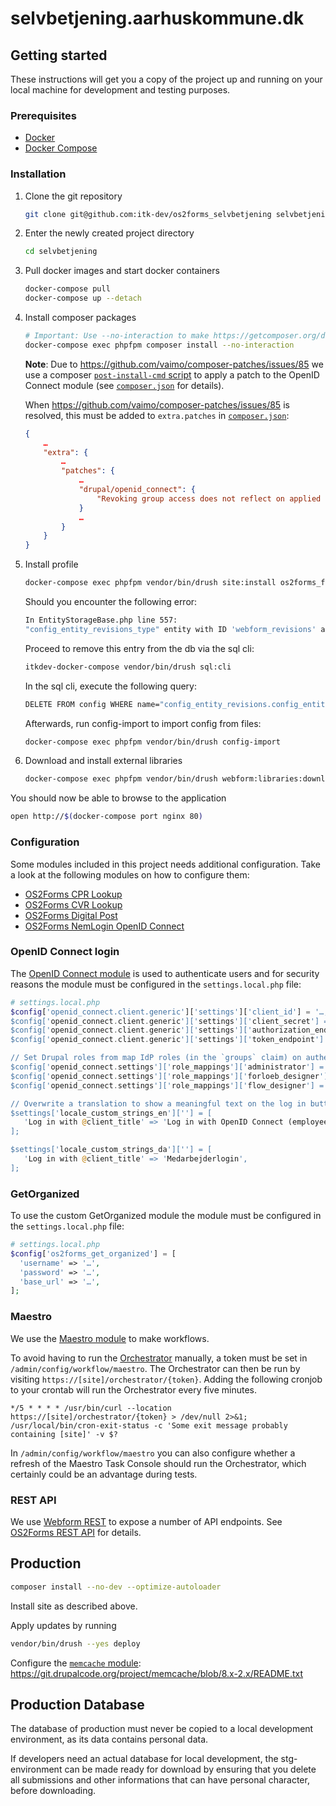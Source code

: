 # selvbetjening.aarhuskommune.dk

## Getting started

These instructions will get you a copy of the project up and running on your
local machine for development and testing purposes.

### Prerequisites

* [Docker](https://www.docker.com/)
* [Docker Compose](https://docs.docker.com/compose/)

### Installation

1. Clone the git repository

   ```sh
   git clone git@github.com:itk-dev/os2forms_selvbetjening selvbetjening
   ```

2. Enter the newly created project directory

   ```sh
   cd selvbetjening
   ```

3. Pull docker images and start docker containers

   ```sh
   docker-compose pull
   docker-compose up --detach
   ```

4. Install composer packages

   ```sh
   # Important: Use --no-interaction to make https://getcomposer.org/doc/06-config.md#discard-changes have effect.
   docker-compose exec phpfpm composer install --no-interaction
   ```

   **Note**: Due to <https://github.com/vaimo/composer-patches/issues/85> we use
   a composer [`post-install-cmd`
   script](https://getcomposer.org/doc/articles/scripts.md#command-events) to
   apply a patch to the OpenID Connect module (see
   [`composer.json`](composer.json) for details).

   When <https://github.com/vaimo/composer-patches/issues/85> is resolved, this
   must be added to `extra.patches` in [`composer.json`](composer.json):

   ```json
   {
       …
       "extra": {
           …
           "patches": {
               …
               "drupal/openid_connect": {
                   "Revoking group access does not reflect on applied roles (https://www.drupal.org/project/openid_connect/issues/3224128)": "https://git.drupalcode.org/project/openid_connect/-/merge_requests/31.diff"
               }
               …
           }
       }
   }
   ```

5. Install profile

   ```sh
   docker-compose exec phpfpm vendor/bin/drush site:install os2forms_forloeb_profile --existing-config 
   ```
   
   Should you encounter the following error:
   ```sh
   In EntityStorageBase.php line 557:
   "config_entity_revisions_type" entity with ID 'webform_revisions' already exists.
   ```
   Proceed to remove this entry from the db via the sql cli:
   ```sh
   itkdev-docker-compose vendor/bin/drush sql:cli
   ```
   In the sql cli, execute the following query:
   ```sh
   DELETE FROM config WHERE name="config_entity_revisions.config_entity_revisions_type.webform_revisions";
   ```
   Afterwards, run config-import to import config from files:
   ```sh
   docker-compose exec phpfpm vendor/bin/drush config-import
   ```

6. Download and install external libraries
   ```sh
   docker-compose exec phpfpm vendor/bin/drush webform:libraries:download
   ```

You should now be able to browse to the application

```sh
open http://$(docker-compose port nginx 80)
```

### Configuration

Some modules included in this project needs additional configuration.
Take a look at the following modules on how to configure them:

* [OS2Forms CPR Lookup](https://github.com/itk-dev/os2forms_cpr_lookup)
* [OS2Forms CVR Lookup](https://github.com/itk-dev/os2forms_cvr_lookup)
* [OS2Forms Digital Post](https://github.com/itk-dev/os2forms_digital_post)
* [OS2Forms NemLogin OpenID Connect](https://github.com/itk-dev/os2forms_nemlogin_openid_connect)

### OpenID Connect login

The [OpenID Connect module](https://www.drupal.org/project/openid_connect) is
used to authenticate users and for security reasons the module must be
configured in the `settings.local.php` file:

```php
# settings.local.php
$config['openid_connect.client.generic']['settings']['client_id'] = '…; // Get this from your IdP provider
$config['openid_connect.client.generic']['settings']['client_secret'] = '…'; // Get this from your IdP provider
$config['openid_connect.client.generic']['settings']['authorization_endpoint'] = '…'; // Get this from your OpenID Connect Discovery endpoint
$config['openid_connect.client.generic']['settings']['token_endpoint'] = '…'; // Get this from your OpenID Connect Discovery endpoint

// Set Drupal roles from map IdP roles (in the `groups` claim) on authentication.
$config['openid_connect.settings']['role_mappings']['administrator'] = ['AD-administrator'];
$config['openid_connect.settings']['role_mappings']['forloeb_designer'] = ['GG-Rolle-Digitaleworkflows-forloebsdesigner-prod'];
$config['openid_connect.settings']['role_mappings']['flow_designer'] = ['GG-Rolle-Digitaleworkflows-flowdesigner-prod'];

// Overwrite a translation to show a meaningful text on the log in button.
$settings['locale_custom_strings_en'][''] = [
   'Log in with @client_title' => 'Log in with OpenID Connect (employee)',
];

$settings['locale_custom_strings_da'][''] = [
   'Log in with @client_title' => 'Medarbejderlogin',
];
```

### GetOrganized

To use the custom GetOrganized module the module must be
configured in the `settings.local.php` file:

```php
# settings.local.php
$config['os2forms_get_organized'] = [
  'username' => '…',
  'password' => '…',
  'base_url' => '…',
];
```

### Maestro

We use the [Maestro module](https://www.drupal.org/project/maestro) to make workflows.

To avoid having to run the
[Orchestrator](https://www.drupal.org/docs/contributed-modules/maestro/installation#s-maestro-engine-also-know-as-the-orchestrator)
manually, a token must be set in
`/admin/config/workflow/maestro`. The Orchestrator can then be run by visiting
`https://[site]/orchestrator/{token}`.
Adding the following cronjob to your crontab will run
the Orchestrator every five minutes.

```cron
*/5 * * * * /usr/bin/curl --location https://[site]/orchestrator/{token} > /dev/null 2>&1; /usr/local/bin/cron-exit-status -c 'Some exit message probably containing [site]' -v $?
```

In `/admin/config/workflow/maestro` you can also configure
whether a refresh of the Maestro Task Console should run the Orchestrator,
which certainly could be an advantage during tests.

### REST API

We use [Webform REST](https://www.drupal.org/project/webform_rest) to expose a
number of API endpoints. See [OS2Forms REST
API](web/modules/custom/os2forms_rest_api/README.md) for details.

## Production

```sh
composer install --no-dev --optimize-autoloader
```

Install site as described above.

Apply updates by running

```sh
vendor/bin/drush --yes deploy
```

Configure the [`memcache` module](https://www.drupal.org/project/memcache):
<https://git.drupalcode.org/project/memcache/blob/8.x-2.x/README.txt>

## Production Database

The database of production must never be copied to a local development
environment, as its data contains personal data.

If developers need an actual database for local development, the stg-environment
can be made ready for download by ensuring that you delete all submissions and
other informations that can have personal character, before downloading.
